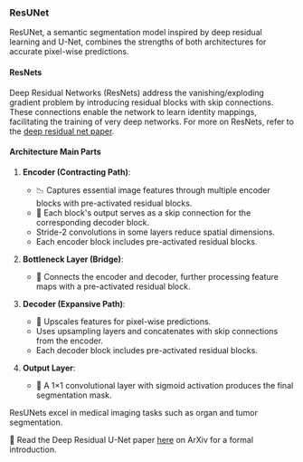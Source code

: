 ### ResUNet

ResUNet, a semantic segmentation model inspired by deep residual learning and U-Net, combines the strengths of both architectures for accurate pixel-wise predictions.

#### ResNets

Deep Residual Networks (ResNets) address the vanishing/exploding gradient problem by introducing residual blocks with skip connections. These connections enable the network to learn identity mappings, facilitating the training of very deep networks. For more on ResNets, refer to the [deep residual net paper](https://arxiv.org/pdf/1711.10684.pdf).

#### Architecture Main Parts

1. **Encoder (Contracting Path)**:
   - 📉 Captures essential image features through multiple encoder blocks with pre-activated residual blocks.
   - 🔄 Each block's output serves as a skip connection for the corresponding decoder block.
   - Stride-2 convolutions in some layers reduce spatial dimensions.
   - Each encoder block includes pre-activated residual blocks.

2. **Bottleneck Layer (Bridge)**:
   - 🔗 Connects the encoder and decoder, further processing feature maps with a pre-activated residual block.

3. **Decoder (Expansive Path)**:
   - 🔼 Upscales features for pixel-wise predictions.
   - Uses upsampling layers and concatenates with skip connections from the encoder.
   - Each decoder block includes pre-activated residual blocks.

4. **Output Layer**:
   - 🎯 A 1×1 convolutional layer with sigmoid activation produces the final segmentation mask.

ResUNets excel in medical imaging tasks such as organ and tumor segmentation.

📄 Read the Deep Residual U-Net paper [here](https://arxiv.org/pdf/1711.10684) on ArXiv for a formal introduction.
